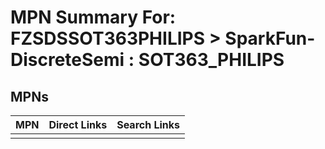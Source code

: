 



# MPN Summary For: FZSDSSOT363PHILIPS > SparkFun-DiscreteSemi : SOT363_PHILIPS

## MPNs
  

|MPN|Direct Links|Search Links|
| :--- | :--- | :--- |
||||
